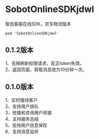 # SobotOnlineSDKjdwl
智齿客服在线SDK，京东物流版本

```
pod 'SobotOnlineSDKjdwl'

```


## 0.1.2版本
1、去掉刷新权限请求，反正token失效。  
2、返回页面，获取消息改为10分钟一次。



## 0.1.0版本
1、实时接待客户      
2、支持用户排队    
3、抢接和咨询用户转接  
4、支持服务总结     
5、支持用户信息保存    
6、支持消息监听       
